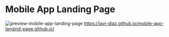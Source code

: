 # Mobile App Landing Page
![preview-mobile-app-landing-page](https://user-images.githubusercontent.com/88525089/135735024-6437b663-cbfb-43f7-8841-ddfb3333f0d0.png)
https://javi-diaz.github.io/mobile-app-langind-page.github.io/
